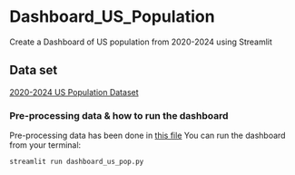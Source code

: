 # Dashboard_US_Population
Create a Dashboard of US population from 2020-2024 using Streamlit

## Data set
[2020-2024 US Population Dataset](https://www2.census.gov/programs-surveys/popest/datasets/2020-2024/state/totals/NST-EST2024-ALLDATA.csv)

### Pre-processing data & how to run the dashboard
Pre-processing data has been done in [this file]()
You can run the dashboard from your terminal:

```{r echo = FALSE}
streamlit run dashboard_us_pop.py
```

